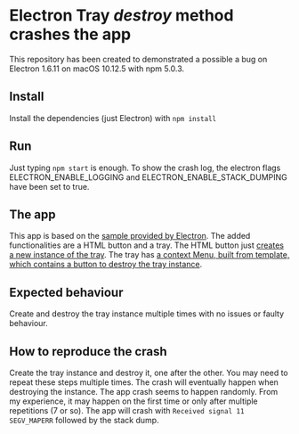 # Electron Tray *destroy* method crashes the app
This repository has been created to demonstrated a possible a bug on Electron 1.6.11 on macOS 10.12.5 with npm 5.0.3.

## Install
Install the dependencies (just Electron) with `npm install`

## Run
Just typing `npm start` is enough. To show the crash log, the electron flags ELECTRON_ENABLE_LOGGING and ELECTRON_ENABLE_STACK_DUMPING have been set to true.

## The app
This app is based on the [sample provided by Electron](https://electron.atom.io/docs/tutorial/quick-start/). The added functionalities are a HTML button and a tray. The HTML button just [creates a new instance of the tray](https://github.com/antonio-ramadas/electron-tray-app-crash/blob/master/main.js#L58). The tray has [a context Menu, built from template, which contains a button to destroy the tray instance](https://github.com/antonio-ramadas/electron-tray-app-crash/blob/master/main.js#L69).

## Expected behaviour
Create and destroy the tray instance multiple times with no issues or faulty behaviour.

## How to reproduce the crash
Create the tray instance and destroy it, one after the other. You may need to repeat these steps multiple times. The crash will eventually happen when destroying the instance. The app crash seems to happen randomly. From my experience, it may happen on the first time or only after multiple repetitions (7 or so). The app will crash with `Received signal 11 SEGV_MAPERR` followed by the stack dump.


